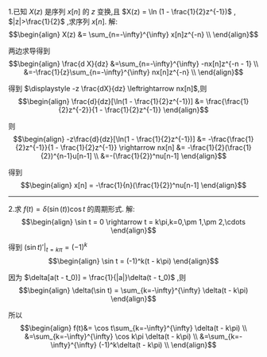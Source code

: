 1.已知 $X(z)$ 是序列 $x[n]$ 的 $z$ 变换,且 $X(z) = \ln (1 - \frac{1}{2}z^{-1})$ , $|z|>\frac{1}{2}$ ,求序列 $x[n]$.
解:
$$\begin{align}
    X(z) &= \sum_{n=-\infty}^{\infty} x[n]z^{-n} \\
\end{align}$$

两边求导得到
$$\begin{align}
    \frac{d X}{dz}  &=\sum_{n=-\infty}^{\infty} -nx[n]z^{-n - 1} \\
    &=-\frac{1}{z}\sum_{n=-\infty}^{\infty} nx[n]z^{-n} \\
\end{align}$$

得到 $\displaystyle -z \frac{dX}{dz} \leftrightarrow nx[n]$,则
$$\begin{align}
    \frac{d}{dz}[\ln(1 - \frac{1}{2}z^{-1})] &= \frac{\frac{1}{2}z^{-2}}{1 - \frac{1}{2}z^{-1}}
\end{align}$$

则
$$\begin{align}
    -z\frac{d}{dz}[\ln(1 - \frac{1}{2}z^{-1})] &= -\frac{\frac{1}{2}z^{-1}}{1 - \frac{1}{2}z^{-1}} \rightarrow nx[n] &= -\frac{1}{2}(\frac{1}{2})^{n-1}u[n-1] \\
    &=-(\frac{1}{2})^nu[n-1]
\end{align}$$

得到
$$\begin{align}
    x[n] = -\frac{1}{n}(\frac{1}{2})^nu[n-1]
\end{align}$$

---
2.求 $f(t) =\delta(\sin (t)) \cos t$ 的周期形式.
解:
$$\begin{align}
   \sin t = 0 \rightarrow t = k\pi,k=0,\pm 1,\pm 2,\cdots 
\end{align}$$

得到 $(\sin t)'|_{t =k\pi} = (-1)^k$
$$\begin{align}
    \sin t = (-1)^k(t - k\pi)
\end{align}$$

因为 $\delta[a(t - t_0)] = \frac{1}{|a|}\delta(t - t_0)$ ,则
$$\begin{align}
    \delta(\sin t) = \sum_{k=-\infty}^{\infty}  \delta(t  - k\pi)
\end{align}$$

所以
$$\begin{align}
    f(t)&=  \cos t\sum_{k=-\infty}^{\infty}  \delta(t  - k\pi) \\
    &=\sum_{k=-\infty}^{\infty}  \cos k\pi \delta(t  - k\pi) \\ 
    &=\sum_{k=-\infty}^{\infty}  (-1)^k\delta(t  - k\pi) \\
\end{align}$$
